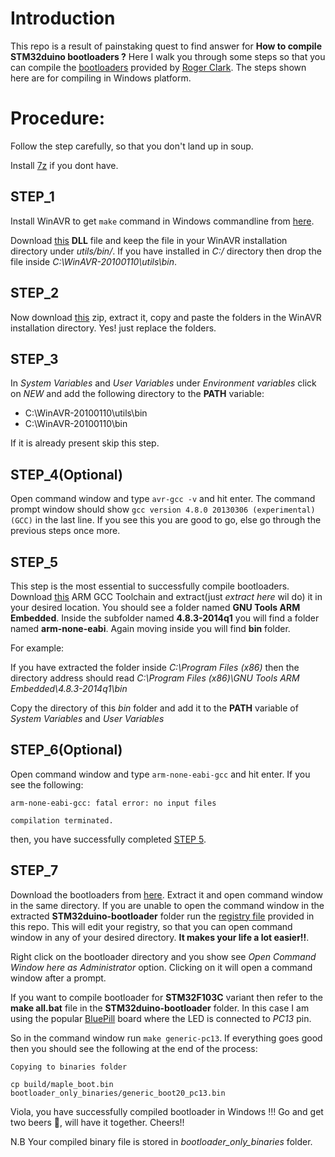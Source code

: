 # Introduction
This repo is a result of painstaking quest to find answer for **How to compile STM32duino bootloaders ?**
Here I walk you through some steps so that you can compile the [bootloaders](https://github.com/rogerclarkmelbourne/STM32duino-bootloader) provided by [Roger Clark](https://github.com/rogerclarkmelbourne). The steps shown here are for compiling in Windows platform.

# Procedure:
Follow the step carefully, so that you don't land up in soup.

Install [7z](https://www.7-zip.org/download.html) if you dont have.


## STEP_1
Install WinAVR to get `make` command in Windows commandline from [here](http://winavr.sourceforge.net/download.html).

Download [this](https://github.com/TamojitSaha/Compiling_Arduino_STM32_bootloaders/raw/master/msys-1.0.dll) **DLL** file and keep the file in your WinAVR installation directory under *utils/bin/*. If you have installed in *C:/* directory then drop the file inside *C:\WinAVR-20100110\utils\bin*.

## STEP_2
Now download [this](https://drive.google.com/open?id=1UwgdbDHb4tuEc8PhKtAlPxB9ZGHike-d) zip, extract it, copy and paste the folders in the WinAVR installation directory. Yes! just replace the folders.

## STEP_3
In *System Variables* and *User Variables* under *Environment variables* click on *NEW* and add the following directory to the **PATH** variable:
* C:\WinAVR-20100110\utils\bin
* C:\WinAVR-20100110\bin

If it is already present skip this step.

## STEP_4(Optional)
Open command window and type `avr-gcc -v` and hit enter. 
The command prompt window should show `gcc version 4.8.0 20130306 (experimental) (GCC)` in the last line. 
If you see this you are good to go, else go through the previous steps once more.

## STEP_5
This step is the most essential to successfully compile bootloaders.
Download [this](https://drive.google.com/open?id=1CXIdgZg0YR4yTiWd5X4JvsHldB1uhKta) ARM GCC Toolchain and extract(just *extract here* wil do) it in your desired location. 
You should see a folder named **GNU Tools ARM Embedded**. Inside the subfolder named **4.8.3-2014q1**  you will find a folder named **arm-none-eabi**. Again moving inside you will find **bin** folder. 

For example:

If you have extracted the folder inside *C:\Program Files (x86)* then the directory address should read *C:\Program Files (x86)\GNU Tools ARM Embedded\4.8.3-2014q1\bin*

Copy the directory of this *bin* folder and add it to the **PATH** variable of *System Variables* and *User Variables*

## STEP_6(Optional)
Open command window and type `arm-none-eabi-gcc` and hit enter. If you see the following:

```shell
arm-none-eabi-gcc: fatal error: no input files

compilation terminated.
```

then, you have successfully completed [STEP 5](#step_5).

## STEP_7
Download the bootloaders from [here](https://github.com/rogerclarkmelbourne/STM32duino-bootloader). Extract it and open command window in the same directory. If you are unable to open the command window in the extracted **STM32duino-bootloader** folder run the [registry file](Add_Open_Command_Window_Here_as_Administrator.reg) provided in this repo. This will edit your registry, so that you can open command window in any of your desired directory. **It makes your life a lot easier!!**.

Right click on the bootloader directory and you show see *Open Command Window here as Administrator* option. Clicking on it will open a command window after a prompt. 

If you want to compile bootloader for **STM32F103C** variant then refer to the **make all.bat** file in the **STM32duino-bootloader** folder. In this case I am using the popular [BluePill](http://wiki.stm32duino.com/index.php?title=Blue_Pill) board where the LED is connected to *PC13* pin.

So in the command window run `make generic-pc13`. If everything goes good then you should see the following at the end of the process:

```shell
Copying to binaries folder

cp build/maple_boot.bin bootloader_only_binaries/generic_boot20_pc13.bin
```

Viola, you have successfully compiled bootloader in Windows !!!
Go and get two beers :beers:, will have it together. Cheers!!

N.B Your compiled binary file is stored in *bootloader_only_binaries* folder.
